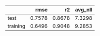 |          |   rmse |     r2 |   avg_nll |
|:---------|-------:|-------:|----------:|
| test     | 0.7578 | 0.8678 |    7.3298 |
| training | 0.6496 | 0.9048 |    9.2853 |